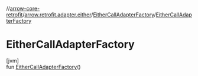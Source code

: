//[arrow-core-retrofit](../../../index.md)/[arrow.retrofit.adapter.either](../index.md)/[EitherCallAdapterFactory](index.md)/[EitherCallAdapterFactory](-either-call-adapter-factory.md)

# EitherCallAdapterFactory

[jvm]\
fun [EitherCallAdapterFactory](-either-call-adapter-factory.md)()
